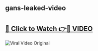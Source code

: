 ## gans-leaked-video 

# <h2><a href="http://freeplayer.one?title=gans-leaked-video&ref=21J">🔗 Click to Watch 👉🔴 VIDEO</a></h2>

<a href="http://freeplayer.one?title=gans-leaked-video&ref=21J" rel="nofollow" data-target="animated-image.originalLink"><img src="https://i.ibb.co.com/xMMVF88/686577567.gif" alt="Viral Video Original" style="max-width: 100%; display: inline-block;" data-target="animated-image.originalImage"></a>

